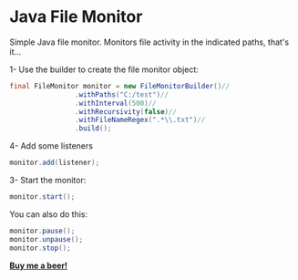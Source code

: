 # Java File Monitor
Simple Java file monitor.  Monitors file activity in the indicated paths, that's it...

1- Use the builder to create the file monitor object:

```java
final FileMonitor monitor = new FileMonitorBuilder()//
				.withPaths("C:/test")//
				.withInterval(500)//
				.withRecursivity(false)//
				.withFileNameRegex(".*\\.txt")//
				.build();
```

4- Add some listeners

```java
monitor.add(listener);
```

3- Start the monitor:

```java
monitor.start();
```

You can also do this:

```java
monitor.pause();
monitor.unpause();
monitor.stop();
```

<a href="https://www.paypal.com/donate/?cmd=_donations&business=CSQRVLE2D43NU&item_name=Buy+me+a+beer!&currency_code=USD">
  <strong>Buy me a beer!</strong>
</a>
